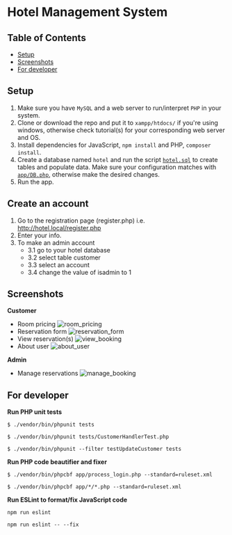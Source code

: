 # Hotel Management System
## Table of Contents
- [Setup](#setup)
- [Screenshots](#screenshots)
- [For developer](#for-developer)

## Setup
1. Make sure you have `MySQL` and a web server to run/interpret `PHP` in your system.
2. Clone or download the repo and put it to `xampp/htdocs/` if you're using windows, otherwise check tutorial(s) for your corresponding web server and OS. 
3. Install dependencies for JavaScript, `npm install` and PHP, `composer install`.
4. Create a database named `hotel` and run the script [`hotel.sql`](https://github.com/tramyardg/hotel-mgmt-system/blob/master/hotel.sql) to create tables and populate data. Make sure your configuration matches with [`app/DB.php`](https://github.com/tramyardg/hotel-mgmt-system/blob/master/app/DB.php#L14), otherwise make the desired changes.
5. Run the app.

## Create an account
1. Go to the registration page (register.php) i.e. http://hotel.local/register.php
2. Enter your info.
3. To make an admin account
   - 3.1 go to your hotel database
   - 3.2 select table customer
   - 3.3 select an account
   - 3.4 change the value of isadmin to 1
 

## Screenshots
**Customer**
- Room pricing
![room_pricing](https://user-images.githubusercontent.com/5623994/51089111-f0131a00-1735-11e9-8758-847091e9b68e.PNG)
- Reservation form
![reservation_form](https://user-images.githubusercontent.com/5623994/51089124-218be580-1736-11e9-9400-3cfd5454fe56.PNG)
- View reservation(s)
![view_booking](https://user-images.githubusercontent.com/5623994/51089133-38cad300-1736-11e9-857a-64f9956b9f17.PNG)
- About user
![about_user](https://user-images.githubusercontent.com/5623994/51089140-4f712a00-1736-11e9-850f-6bb67151711e.PNG)

**Admin**
- Manage reservations
![manage_booking](https://user-images.githubusercontent.com/5623994/51089150-6d3e8f00-1736-11e9-9af0-601ef58847b4.PNG)

## For developer
**Run PHP unit tests**
```
$ ./vendor/bin/phpunit tests
```
```
$ ./vendor/bin/phpunit tests/CustomerHandlerTest.php
```
```
$ ./vendor/bin/phpunit --filter testUpdateCustomer tests
```
**Run PHP code beautifier and fixer**
```
$ ./vendor/bin/phpcbf app/process_login.php --standard=ruleset.xml
```
```
$ ./vendor/bin/phpcbf app/*/*.php --standard=ruleset.xml
```
**Run ESLint to format/fix JavaScript code**
```
npm run eslint
```
```
npm run eslint -- --fix
```
